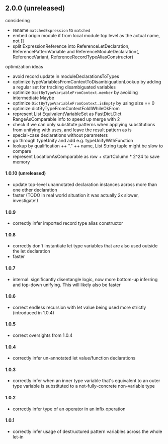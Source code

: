 ## 2.0.0 (unreleased)
considering
- rename `matchedExpression` to `matched`
- embed origin module if from local module top level as the actual name, not []
- split ExpressionReference into ReferenceLetDeclaration, ReferencePatternVariable and ReferenceModuleDeclaration(, ReferenceVariant, ReferenceRecordTypeAliasConstructor)

optimization ideas
- avoid record update in moduleDeclarationsToTypes
- optimize typeVariablesFromContextToDisambiguationLookup by adding a regular set for tracking disambiguated variables
- optimize `DictByTypeVariableFromContext.member` by avoiding intermediate Maybe
- optimize `DictByTypeVariableFromContext.isEmpty` by using size == 0
- optimize dictByTypeFromContextFoldlWhileOkFrom
- represent List EquivalentVariableSet as FastDict.Dict RangeAsComparable info
  to speed up merge with 2
- check if we can only substitute patterns when applying substitutions from unifying with uses, and leave the result pattern as is
- special-case declarations without parameters
- go through typeUnify and add e.g. typeUnifyWithFunction
- lookup by qualification ++ "." ++ name, List String tuple might be slow to compare
- represent LocationAsComparable as row + startColumn * 2^24 to save memory

#### 1.0.10 (unreleased)
- update top-level unannotated declaration instances across more than one other declaration
- faster (TODO in real world situation it was actually 2x slower, investigate!)

#### 1.0.9
- correctly infer imported record type alias constructor

#### 1.0.8
- correctly don't instantiate let type variables that are also used outside the let declaration
- faster

#### 1.0.7
- internal: significantly disentangle logic, now more bottom-up inferring and top-down unifying.
  This will likely also be faster

#### 1.0.6
- correct endless recursion with let value being used more strictly (introduced in 1.0.4)

#### 1.0.5
- correct oversights from 1.0.4

#### 1.0.4
- correctly infer un-annotated let value/function declarations

#### 1.0.3
- correctly infer when an inner type variable that's equivalent to an outer type variable is substituted to a not-fully-concrete non-variable type

#### 1.0.2
- correctly infer type of an operator in an infix operation

#### 1.0.1
- correctly infer usage of destructured pattern variables across the whole let-in
